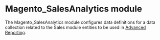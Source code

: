 # Magento_SalesAnalytics module

The Magento_SalesAnalytics module configures data definitions for a data collection related to the Sales module entities to be used in [Advanced Reporting](https://devdocs.magento.com/guides/v2.2/advanced-reporting/modules.html).
